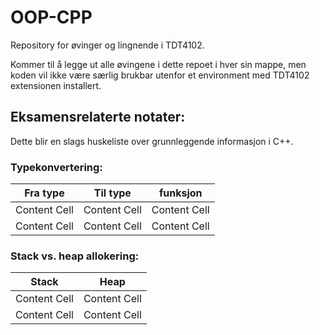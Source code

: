 # OOP-CPP
Repository for øvinger og lingnende i TDT4102.

Kommer til å legge ut alle øvingene i dette repoet i hver sin mappe, men koden vil ikke være særlig brukbar utenfor et environment med TDT4102 extensionen installert.

## Eksamensrelaterte notater:
Dette blir en slags huskeliste over grunnleggende informasjon i C++.

### Typekonvertering:
| Fra type  | Til type | funksjon | 
| ------------- | ------------- | -------------|
| Content Cell  | Content Cell  | Content Cell  |
| Content Cell  | Content Cell  | Content Cell  |


### Stack vs. heap allokering:

| Stack  | Heap |
| ------------- | ------------- |
| Content Cell  | Content Cell  |
| Content Cell  | Content Cell  |
